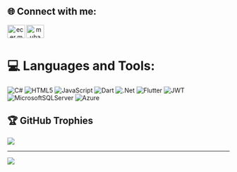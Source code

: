 
## 🌐 Connect with me:
<p align="center">
<a href="https://instagram.com/ecer.muhammedd" target="blank"><img align="left" src="https://raw.githubusercontent.com/rahuldkjain/github-profile-readme-generator/master/src/images/icons/Social/instagram.svg" alt="ecer.muhammedd" height="30" width="40" /></a>

<p align="center">
<a href="https://www.linkedin.com/in/muhammed-e-976b03230/" target="blank"><img align="left" src="https://raw.githubusercontent.com/rahuldkjain/github-profile-readme-generator/master/src/images/icons/Social/linked-in-alt.svg" alt="muhammed-e-976b03230/" height="30" width="40" /></a>
  
<br>
<br>

# 💻 Languages and Tools:
![C#](https://img.shields.io/badge/c%23-%23239120.svg?style=for-the-badge&logo=csharp&logoColor=white) ![HTML5](https://img.shields.io/badge/html5-%23E34F26.svg?style=for-the-badge&logo=html5&logoColor=white) ![JavaScript](https://img.shields.io/badge/javascript-%23323330.svg?style=for-the-badge&logo=javascript&logoColor=%23F7DF1E) ![Dart](https://img.shields.io/badge/dart-%230175C2.svg?style=for-the-badge&logo=dart&logoColor=white) ![.Net](https://img.shields.io/badge/.NET-5C2D91?style=for-the-badge&logo=.net&logoColor=white) ![Flutter](https://img.shields.io/badge/Flutter-%2302569B.svg?style=for-the-badge&logo=Flutter&logoColor=white) ![JWT](https://img.shields.io/badge/JWT-black?style=for-the-badge&logo=JSON%20web%20tokens) ![MicrosoftSQLServer](https://img.shields.io/badge/Microsoft%20SQL%20Server-CC2927?style=for-the-badge&logo=microsoft%20sql%20server&logoColor=white) ![Azure](https://img.shields.io/badge/azure-%230072C6.svg?style=for-the-badge&logo=microsoftazure&logoColor=white)

## 🏆 GitHub Trophies
![](https://github-profile-trophy.vercel.app/?username=muhammedaliecer&theme=radical&no-frame=false&no-bg=true&margin-w=4)

---
[![](https://visitcount.itsvg.in/api?id=muhammedaliecer&icon=3&color=1)](https://visitcount.itsvg.in)

<!-- Proudly created with GPRM ( https://gprm.itsvg.in ) -->
